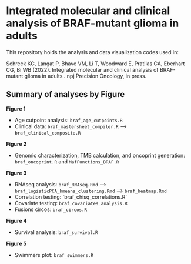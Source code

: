 # Integrated molecular and clinical analysis of BRAF-mutant glioma in adults 

This repository holds the analysis and data visualization codes used in:

Schreck KC, Langat P, Bhave VM, Li T, Woodward E, Pratilas CA, Eberhart CG, Bi WB (2022). Integrated molecular and clinical analysis of BRAF-mutant glioma in adults . npj Precision Oncology, in press.


## Summary of analyses by Figure
**Figure 1**
- Age cutpoint analysis: `braf_age_cutpoints.R`
- Clinical data: `braf_mastersheet_compiler.R` --> `braf_clinical_composite.R`



**Figure 2**
- Genomic characterization, TMB calculation, and oncoprint generation: `braf_oncoprint.R` and `MafFunctions_BRAF.R`



**Figure 3**
- RNAseq analysis: `braf_RNAseq.Rmd` --> `braf_logisticPCA_kmeans_clustering.Rmd` --> `braf_heatmap.Rmd`
- Correlation testing: 'braf_chisq_correlations.R'
- Covariate testing: `braf_covariates_analysis.R`
- Fusions circos: `braf_circos.R`



**Figure 4**
- Survival analysis: `braf_survival.R`



**Figure 5**
- Swimmers plot: `braf_swimmers.R`

